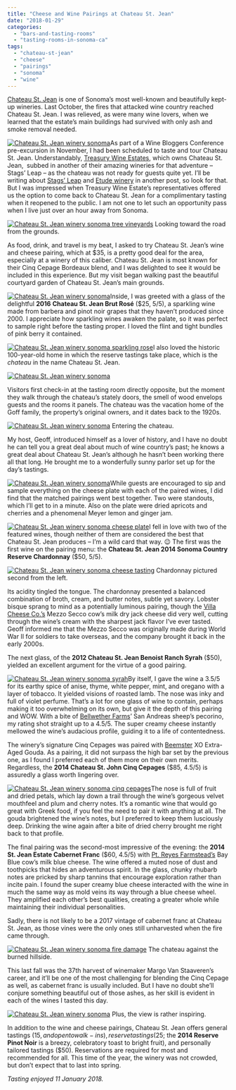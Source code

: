 ```yaml
---
title: "Cheese and Wine Pairings at Chateau St. Jean"
date: "2018-01-29"
categories:
  - "bars-and-tasting-rooms"
  - "tasting-rooms-in-sonoma-ca"
tags:
  - "chateau-st-jean"
  - "cheese"
  - "pairings"
  - "sonoma"
  - "wine"
---
```


[Chateau St. Jean](https://www.chateaustjean.com/en/) is one of Sonoma’s most well-known and beautifully kept-up wineries. Last October, the fires that attacked wine country reached Chateau St. Jean. I was relieved, as were many wine lovers, when we learned that the estate’s main buildings had survived with only ash and smoke removal needed.

[![Chateau St. Jean winery sonoma](http://s3.amazonaws.com/thegourmez-wpmedia/2018/01/Chateau-St-John-036-333x500.jpg)](http://s3.amazonaws.com/thegourmez-wpmedia/2018/01/Chateau-St-John-036.jpg)As part of a Wine Bloggers Conference pre-excursion in November, I had been scheduled to taste and tour Chateau St. Jean. Understandably, [Treasury Wine Estates](https://www.tweglobal.com/), which owns Chateau St. Jean,  subbed in another of their amazing wineries for that adventure – Stags’ Leap – as the chateau was not ready for guests quite yet. I’ll be writing about [Stags’ Leap](http://www.stagsleap.com/) and [Etude winery](http://www.etudewines.com/) in another post, so look for that. But I was impressed when Treasury Wine Estate’s representatives offered us the option to come back to Chateau St. Jean for a complimentary tasting when it reopened to the public. I am not one to let such an opportunity pass when I live just over an hour away from Sonoma.




<div class="caption">

[![Chateau St. Jean winery sonoma tree vineyards](http://s3.amazonaws.com/thegourmez-wpmedia/2018/01/Chateau-St-John-028-500x333.jpg)](http://s3.amazonaws.com/thegourmez-wpmedia/2018/01/Chateau-St-John-028.jpg) Looking toward the road from the grounds.</div>


As food, drink, and travel is my beat, I asked to try Chateau St. Jean’s wine and cheese pairing, which at $35, is a pretty good deal for the area, especially at a winery of this caliber. Chateau St. Jean is most known for their Cinq Cepage Bordeaux blend, and I was delighted to see it would be included in this experience. But my visit began walking past the beautiful courtyard garden of Chateau St. Jean’s main grounds.

[![Chateau St. Jean winery sonoma](http://s3.amazonaws.com/thegourmez-wpmedia/2018/01/Chateau-St-John-025-500x333.jpg)](http://s3.amazonaws.com/thegourmez-wpmedia/2018/01/Chateau-St-John-025.jpg)Inside, I was greeted with a glass of the delightful **2016** **Chateau St. Jean Brut Rosé** ($25, 5/5), a sparkling wine made from barbera and pinot noir grapes that they haven’t produced since 2000. I appreciate how sparkling wines awaken the palate, so it was perfect to sample right before the tasting proper. I loved the flint and tight bundles of pink berry it contained.

[![Chateau St. Jean winery sonoma sparkling rose](http://s3.amazonaws.com/thegourmez-wpmedia/2018/01/Chateau-St-John-001-335x500.jpg)](http://s3.amazonaws.com/thegourmez-wpmedia/2018/01/Chateau-St-John-001.jpg)I also loved the historic 100-year-old home in which the reserve tastings take place, which is the _chateau_ in the name Chateau St. Jean.

[![Chateau St. Jean winery sonoma](http://s3.amazonaws.com/thegourmez-wpmedia/2018/01/Chateau-St-John-031-500x333.jpg)](http://s3.amazonaws.com/thegourmez-wpmedia/2018/01/Chateau-St-John-031.jpg)

Visitors first check-in at the tasting room directly opposite, but the moment they walk through the chateau’s stately doors, the smell of wood envelops guests and the rooms it panels. The chateau was the vacation home of the Goff family, the property’s original owners, and it dates back to the 1920s.




<div class="caption">

[![Chateau St. Jean winery sonoma](http://s3.amazonaws.com/thegourmez-wpmedia/2018/01/Chateau-St-John-021-333x500.jpg)](http://s3.amazonaws.com/thegourmez-wpmedia/2018/01/Chateau-St-John-021.jpg) Entering the chateau.</div>


My host, Geoff, introduced himself as a lover of history, and I have no doubt he can tell you a great deal about much of wine country’s past; he knows a great deal about Chateau St. Jean’s although he hasn’t been working there all that long. He brought me to a wonderfully sunny parlor set up for the day’s tastings.

[![Chateau St. Jean winery sonoma](http://s3.amazonaws.com/thegourmez-wpmedia/2018/01/Chateau-St-John-003-379x500.jpg)](http://s3.amazonaws.com/thegourmez-wpmedia/2018/01/Chateau-St-John-003.jpg)While guests are encouraged to sip and sample everything on the cheese plate with each of the paired wines, I did find that the matched pairings went best together. Two were standouts, which I’ll get to in a minute. Also on the plate were dried apricots and cherries and a phenomenal Meyer lemon and ginger jam.

[![Chateau St. Jean winery sonoma cheese plate](http://s3.amazonaws.com/thegourmez-wpmedia/2018/01/Chateau-St-John-007-500x333.jpg)](http://s3.amazonaws.com/thegourmez-wpmedia/2018/01/Chateau-St-John-007.jpg)I fell in love with two of the featured wines, though neither of them are considered the best that Chateau St. Jean produces – I’m a wild card that way. 😉 The first was the first wine on the pairing menu: the **Chateau St. Jean 2014 Sonoma Country Reserve Chardonnay** ($50, 5/5).




<div class="caption">

[![Chateau St. Jean winery sonoma cheese tasting](http://s3.amazonaws.com/thegourmez-wpmedia/2018/01/Chateau-St-John-005-500x333.jpg)](http://s3.amazonaws.com/thegourmez-wpmedia/2018/01/Chateau-St-John-005.jpg) Chardonnay pictured second from the left.</div>


Its acidity tingled the tongue. The chardonnay presented a balanced combination of broth, cream, and butter notes, subtle yet savory. Lobster bisque sprang to mind as a potentially luminous pairing, though the [Villa Cheese Co.’s](http://www.vellacheese.com/) Mezzo Secco cow’s milk dry jack cheese did very well, cutting through the wine’s cream with the sharpest jack flavor I’ve ever tasted. Geoff informed me that the Mezzo Secco was originally made during World War II for soldiers to take overseas, and the company brought it back in the early 2000s.

The next glass, of the **2012 Chateau St. Jean Benoist Ranch Syrah** ($50), yielded an excellent argument for the virtue of a good pairing.

[![Chateau St. Jean winery sonoma syrah](http://s3.amazonaws.com/thegourmez-wpmedia/2018/01/Chateau-St-John-009-333x500.jpg)](http://s3.amazonaws.com/thegourmez-wpmedia/2018/01/Chateau-St-John-009.jpg)By itself, I gave the wine a 3.5/5 for its earthy spice of anise, thyme, white pepper, mint, and oregano with a layer of tobacco. It yielded visions of roasted lamb. The nose was inky and full of violet perfume. That’s a lot for one glass of wine to contain, perhaps making it too overwhelming on its own, but give it the depth of this pairing and WOW. With a bite of [Bellwether Farms](http://www.bellwetherfarms.com/)’ San Andreas sheep’s pecorino, my rating shot straight up to a 4.5/5. The super creamy cheese instantly mellowed the wine’s audacious profile, guiding it to a life of contentedness.

The winery’s signature Cinq Cepages was paired with [Beemster](https://beemstercheese.us/) XO Extra-Aged Gouda. As a pairing, it did not surpass the high bar set by the previous one, as I found I preferred each of them more on their own merits. Regardless, the **2014 Chateau St. John Cinq Cepages** ($85, 4.5/5) is assuredly a glass worth lingering over.

[![Chateau St. Jean winery sonoma cinq cepages](http://s3.amazonaws.com/thegourmez-wpmedia/2018/01/Chateau-St-John-010-333x500.jpg)](http://s3.amazonaws.com/thegourmez-wpmedia/2018/01/Chateau-St-John-010.jpg)The nose is full of fruit and dried petals, which lay down a trail through the wine’s gorgeous velvet mouthfeel and plum and cherry notes. It’s a romantic wine that would go great with Greek food, if you feel the need to pair it with anything at all. The gouda brightened the wine’s notes, but I preferred to keep them lusciously deep. Drinking the wine again after a bite of dried cherry brought me right back to that profile.

The final pairing was the second-most impressive of the evening: the **2014 St. Jean Estate Cabernet Franc** ($60, 4.5/5) with [Pt. Reyes Farmstead’s](https://www.pointreyescheese.com/cheese/bay-blue) Bay Blue cow’s milk blue cheese. The wine offered a muted nose of dust and toothpicks that hides an adventurous spirit. In the glass, chunky rhubarb notes are pricked by sharp tannins that encourage exploration rather than incite pain. I found the super creamy blue cheese interacted with the wine in much the same way as mold veins its way through a blue cheese wheel. They amplified each other’s best qualities, creating a greater whole while maintaining their individual personalities.

Sadly, there is not likely to be a 2017 vintage of cabernet franc at Chateau St. Jean, as those vines were the only ones still unharvested when the fire came through.




<div class="caption">

[![Chateau St. Jean winery sonoma fire damage](http://s3.amazonaws.com/thegourmez-wpmedia/2018/01/Chateau-St-John-030-1024x358.jpg)](http://s3.amazonaws.com/thegourmez-wpmedia/2018/01/Chateau-St-John-030.jpg) The chateau against the burned hillside.</div>


This last fall was the 37th harvest of winemaker Margo Van Staaveren’s career, and it’ll be one of the most challenging for blending the Cinq Cepage as well, as cabernet franc is usually included. But I have no doubt she’ll conjure something beautiful out of those ashes, as her skill is evident in each of the wines I tasted this day.




<div class="caption">

[![Chateau St. Jean winery sonoma](http://s3.amazonaws.com/thegourmez-wpmedia/2018/01/Chateau-St-John-037-500x333.jpg)](http://s3.amazonaws.com/thegourmez-wpmedia/2018/01/Chateau-St-John-037.jpg) Plus, the view is rather inspiring.</div>


In addition to the wine and cheese pairings, Chateau St. Jean offers general tastings ($15, and open to walk-ins), reserve tastings ($25; the **2014 Reserve Pinot Noir** is a breezy, celebratory toast to bright fruit), and personally tailored tastings ($50). Reservations are required for most and recommended for all. This time of the year, the winery was not crowded, but don’t expect that to last into spring.

_Tasting enjoyed 11 January 2018._
